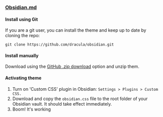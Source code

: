 ### [Obsidian.md](http://obsidian.md)

#### Install using Git

If you are a git user, you can install the theme and keep up to date by cloning the repo:

    git clone https://github.com/dracula/obsidian.git

#### Install manually

Download using the [GitHub .zip download](https://github.com/dracula/obsidian/archive/master.zip) option and unzip them.

#### Activating theme

1. Turn on 'Custom CSS' plugin in Obsidian: `Settings > Plugins > Custom CSS.`
2. Download and copy the `obsidian.css` file to the root folder of your Obsidian vault. It should take effect immediately.
3. Boom! It's working